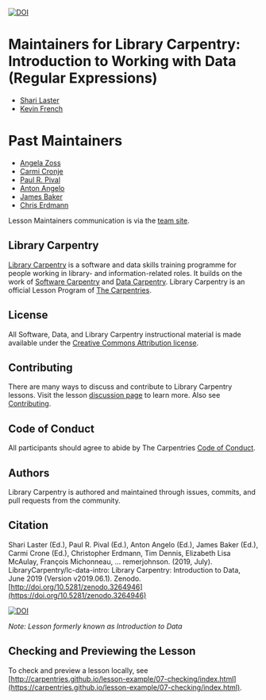 [![DOI](https://zenodo.org/badge/DOI/10.5281/zenodo.3264946.svg)](https://doi.org/10.5281/zenodo.3264946)

# Maintainers for Library Carpentry: Introduction to Working with Data (Regular Expressions)

- [Shari Laster](https://github.com/sharilaster) 
- [Kevin French](https://github.com/kevintfrench)

# Past Maintainers

- [Angela Zoss](https://github.com/amzoss)
- [Carmi Cronje](https://github.com/ccronje)
- [Paul R. Pival](https://github.com/ppival)
- [Anton Angelo](https://github.com/antonangelo)
- [James Baker](https://github.com/drjwbaker)
- [Chris Erdmann](https://github.com/libcce)

Lesson Maintainers communication is via the [team site](https://github.com/orgs/LibraryCarpentry/teams/lc-data-intro-maintainers).

## Library Carpentry

[Library Carpentry](https://librarycarpentry.org) is a software and data skills training programme for people working in library- and information-related roles. It builds on the work of [Software Carpentry](https://software-carpentry.org/) and [Data Carpentry](https://www.datacarpentry.org/). Library Carpentry is an official Lesson Program of [The Carpentries](https://carpentries.org/).

## License

All Software, Data, and Library Carpentry instructional material is made available under the [Creative Commons Attribution
license](https://github.com/LibraryCarpentry/lc-data-intro/blob/main/LICENSE.md).

## Contributing

There are many ways to discuss and contribute to Library Carpentry lessons. Visit the lesson [discussion page](https://librarycarpentry.org/lc-data-intro/discuss/index.html) to learn more. Also see [Contributing](https://github.com/LibraryCarpentry/lc-data-intro/blob/main/CONTRIBUTING.md).

## Code of Conduct

All participants should agree to abide by The Carpentries [Code of Conduct](https://docs.carpentries.org/topic_folders/policies/code-of-conduct.html).

## Authors

Library Carpentry is authored and maintained through issues, commits, and pull requests from the community.

## Citation

Shari Laster (Ed.), Paul R. Pival (Ed.), Anton Angelo (Ed.), James Baker (Ed.), Carmi Crone (Ed.), Christopher Erdmann, Tim Dennis, Elizabeth Lisa McAulay, François Michonneau, … remerjohnson. (2019, July). LibraryCarpentry/lc-data-intro: Library Carpentry: Introduction to Data, June 2019 (Version v2019.06.1). Zenodo. [http://doi.org/10.5281/zenodo.3264946](https://doi.org/10.5281/zenodo.3264946)

[![DOI](https://zenodo.org/badge/DOI/10.5281/zenodo.3264946.svg)](https://doi.org/10.5281/zenodo.3264946)

*Note: Lesson formerly known as Introduction to Data*

## Checking and Previewing the Lesson

To check and preview a lesson locally, see [http://carpentries.github.io/lesson-example/07-checking/index.html](https://carpentries.github.io/lesson-example/07-checking/index.html).


